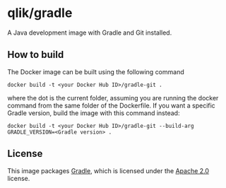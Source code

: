 # qlik/gradle

A Java development image with Gradle and Git installed.

## How to build

The Docker image can be built using the following command

```{bash}
docker build -t <your Docker Hub ID>/gradle-git .
```

where the dot is the current folder, assuming you are running the docker command
from the same folder of the Dockerfile. If you want a specific Gradle version, 
build the image with this command instead:

```{bash}
docker build -t <your Docker Hub ID>/gradle-git --build-arg GRADLE_VERSION=<Gradle version> .
```

## License

This image packages [Gradle](https://github.com/gradle/gradle), which is licensed under the [Apache 2.0](http://www.apache.org/licenses/LICENSE-2.0) license.
